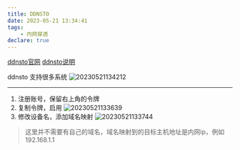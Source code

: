 ```yaml
---
title: DDNSTO
date: 2023-05-21 13:34:41
tags:
    - 内网穿透
declare: true
---
```

[ddnsto官网](ddnsto.com)
[ddnsto说明](https://doc.linkease.com/zh/guide/ddnsto/)

ddnsto 支持很多系统<!--more-->
![20230521134212](https://cdn.jsdelivr.net/gh/Corner430/Picture/images/20230521134212.png)

---------------------------------------------------
1. 注册账号，保留右上角的令牌
2. 复制令牌，启用
![20230521133639](https://cdn.jsdelivr.net/gh/Corner430/Picture/images/20230521133639.png)
3. 修改设备名，添加域名映射
![20230521133744](https://cdn.jsdelivr.net/gh/Corner430/Picture/images/20230521133744.png)

> 这里并不需要有自己的域名，域名映射到的目标主机地址是内网ip，例如192.168.1.1